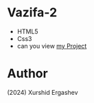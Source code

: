 # Vazifa-2
- HTML5
- Css3
- can you view [my Project](https://xurshid-animatsiya-1.netlify.app/)
# Author 
(2024) Xurshid Ergashev 

